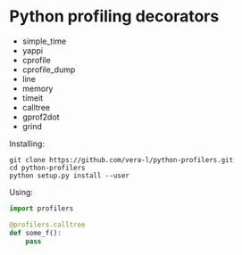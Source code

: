# Python profiling decorators

* simple_time
* yappi
* cprofile
* cprofile_dump
* line
* memory
* timeit
* calltree
* gprof2dot
* grind

Installing:
```shell
git clone https://github.com/vera-l/python-profilers.git
cd python-profilers
python setup.py install --user
```

Using:
```python
import profilers

@profilers.calltree
def some_f():
    pass
```
